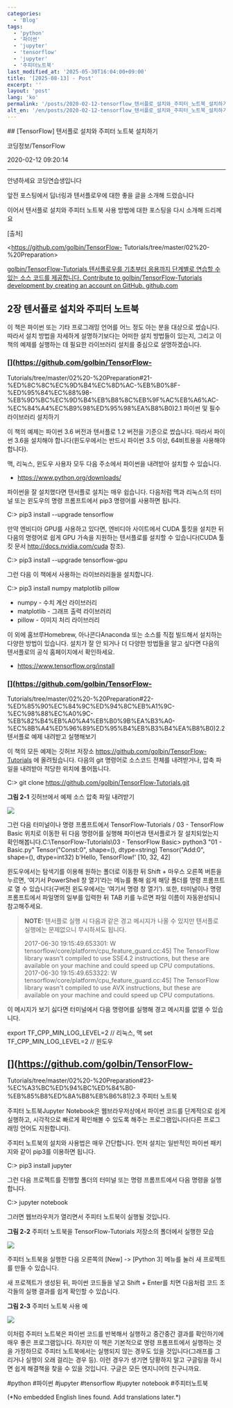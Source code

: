```yaml
---
categories:
  - 'Blog'
tags:
  - 'python'
  - '파이썬'
  - 'jupyter'
  - 'tensorflow'
  - 'jupyter'
  - '주피터노트북'
last_modified_at: '2025-05-30T16:04:00+09:00'
title: '[2025-08-13] - Post'
excerpt: ''
layout: 'post'
lang: 'ko'
permalink: '/posts/2020-02-12-tensorflow_텐서플로_설치와_주피터_노트북_설치하기/'
alt_en: '/en/posts/2020-02-12-tensorflow_텐서플로_설치와_주피터_노트북_설치하기/'
---
```


<div class="lang-panel lang-ko" lang="ko">
## [TensorFlow] 텐서플로 설치와 주피터 노트북 설치하기

코딩정보/TensorFlow

2020-02-12 09:20:14

* * *

안녕하세요 코딩연습생입니다

앞전 포스팅에서 딥너링과 텐서플로우에 대한 좋을 글을 소개해 드렸습니다

이어서 텐서플로 설치와 주피터 노트북 사용 방법에 대한 포스팅을 다시 소개해 드리께요

[출처]

<https://github.com/golbin/TensorFlow-
Tutorials/tree/master/02%20-%20Preparation>

[ golbin/TensorFlow-Tutorials 텐서플로우를 기초부터 응용까지 단계별로 연습할 수 있는 소스 코드를 제공합니다.
Contribute to golbin/TensorFlow-Tutorials development by creating an account
on GitHub. github.com ](https://github.com/golbin/TensorFlow-Tutorials)

## 2장 텐서플로 설치와 주피터 노트북

이 책은 파이썬 또는 기타 프로그래밍 언어를 어느 정도 아는 분을 대상으로 썼습니다. 따라서 설치 방법을 자세하게 설명하기보다는 어떠한 설치
방법들이 있는지, 그리고 이 책의 예제를 실행하는 데 필요한 라이브러리 설치를 중심으로 설명하겠습니다.

### [](https://github.com/golbin/TensorFlow-
Tutorials/tree/master/02%20-%20Preparation#21-%ED%8C%8C%EC%9D%B4%EC%8D%AC-%EB%B0%8F-%ED%95%84%EC%88%98-%EB%9D%BC%EC%9D%B4%EB%B8%8C%EB%9F%AC%EB%A6%AC-%EC%84%A4%EC%B9%98%ED%95%98%EA%B8%B0)2.1
파이썬 및 필수 라이브러리 설치하기

이 책의 예제는 파이썬 3.6 버전과 텐서플로 1.2 버전을 기준으로 썼습니다. 따라서 파이썬 3.6을 설치해야 합니다(윈도우에서는 반드시
파이썬 3.5 이상, 64비트용을 사용해야 합니다).

맥, 리눅스, 윈도우 사용자 모두 다음 주소에서 파이썬을 내려받아 설치할 수 있습니다.

  * <https://www.python.org/downloads/>

파이썬을 잘 설치했다면 텐서플로 설치는 매우 쉽습니다. 다음처럼 맥과 리눅스의 터미널 또는 윈도우의 명령 프롬프트에서 pip3 명령어를
사용하면 됩니다.

C:\> pip3 install --upgrade tensorflow

만약 엔비디아 GPU를 사용하고 있다면, 엔비디아 사이트에서 CUDA 툴킷을 설치한 뒤 다음의 명령어로 쉽게 GPU 가속을 지원하는
텐서플로를 설치할 수 있습니다(CUDA 툴킷 문서 <http://docs.nvidia.com/cuda> 참조).

C:\> pip3 install --upgrade tensorflow-gpu

그런 다음 이 책에서 사용하는 라이브러리들을 설치합니다.

C:\> pip3 install numpy matplotlib pillow

  * numpy - 수치 계산 라이브러리
  * matplotlib - 그래프 출력 라이브러리
  * pillow - 이미지 처리 라이브러리

이 외에 홈브루Homebrew, 아나콘다Anaconda 또는 소스를 직접 빌드해서 설치하는 다양한 방법이 있습니다. 설치가 잘 안 되거나 더
다양한 방법들을 알고 싶다면 다음의 텐서플로의 공식 홈페이지에서 확인하세요.

  * <https://www.tensorflow.org/install>

### [](https://github.com/golbin/TensorFlow-
Tutorials/tree/master/02%20-%20Preparation#22-%ED%85%90%EC%84%9C%ED%94%8C%EB%A1%9C-%EC%98%88%EC%A0%9C-%EB%82%B4%EB%A0%A4%EB%B0%9B%EA%B3%A0-%EC%8B%A4%ED%96%89%ED%95%B4%EB%B3%B4%EA%B8%B0)2.2
텐서플로 예제 내려받고 실행해보기

이 책의 모든 예제는 깃허브 저장소 <https://github.com/golbin/TensorFlow-Tutorials> 에 올려뒀습니다.
다음의 git 명령어로 소스코드 전체를 내려받거나, 압축 파일을 내려받아 적당한 위치에 풀어둡니다.

C:\> git clone <https://github.com/golbin/TensorFlow-Tutorials.git>

**그림 2-1** 깃허브에서 예제 소스 압축 파일 내려받기

![](/assets/images/tensorflow_텐서플로_설치와_주피터_노트북_설치하기/img.png)

그런 다음 터미널이나 명령 프롬프트에서 TensorFlow-Tutorials / 03 - TensorFlow Basic 위치로 이동한 뒤
다음 명령어를 실행해 파이썬과 텐서플로가 잘 설치되었는지 확인해봅니다.C:\TensorFlow-Tutorials\03 - TensorFlow
Basic> python3 "01 - Basic.py" Tensor("Const:0", shape=(), dtype=string)
Tensor("Add:0", shape=(), dtype=int32) b'Hello, TensorFlow!' [10, 32, 42]

윈도우에서는 탐색기를 이용해 원하는 폴더로 이동한 뒤 Shift + 마우스 오른쪽 버튼을 누르면, ‘여기서 PowerShell 창 열기’라는
메뉴를 통해 쉽게 해당 폴더를 명령 프롬프트로 열 수 있습니다(구버전 윈도우에서는 ‘여기서 명령 창 열기’). 또한, 터미널이나 명령
프롬프트에서 파일명의 일부를 입력한 뒤 TAB 키를 누르면 파일 이름이 자동완성되니 참고해주세요.

> **NOTE:** 텐서플로 실행 시 다음과 같은 경고 메시지가 나올 수 있지만 텐서플로 실행에는 문제없으니 무시하셔도 됩니다.
>
> 2017-06-30 19:15:49.653301: W
> tensorflow/core/platform/cpu_feature_guard.cc:45] The TensorFlow library
> wasn't compiled to use SSE4.2 instructions, but these are available on your
> machine and could speed up CPU computations. 2017-06-30 19:15:49.653322: W
> tensorflow/core/platform/cpu_feature_guard.cc:45] The TensorFlow library
> wasn't compiled to use AVX instructions, but these are available on your
> machine and could speed up CPU computations.

이 메시지가 보기 싫다면 터미널에서 다음 명령어를 실행해 경고 메시지를 없앨 수 있습니다.

export TF_CPP_MIN_LOG_LEVEL=2 // 리눅스, 맥 set TF_CPP_MIN_LOG_LEVEL=2 // 윈도우

## [](https://github.com/golbin/TensorFlow-
Tutorials/tree/master/02%20-%20Preparation#23-%EC%A3%BC%ED%94%BC%ED%84%B0-%EB%85%B8%ED%8A%B8%EB%B6%81)2.3
주피터 노트북

주피터 노트북Jupyter Notebook은 웹브라우저상에서 파이썬 코드를 단계적으로 쉽게 실행하고, 시각적으로 빠르게 확인해볼 수 있도록
해주는 프로그램입니다(다른 프로그래밍 언어도 지원합니다).

주피터 노트북의 설치와 사용법은 매우 간단합니다. 먼저 설치는 일반적인 파이썬 패키지와 같이 pip3를 이용하면 됩니다.

C:\> pip3 install jupyter

그런 다음 프로젝트를 진행할 폴더의 터미널 또는 명령 프롬프트에서 다음 명령을 실행합니다.

C:\> jupyter notebook

그러면 웹브라우저가 열리면서 주피터 노트북이 실행될 것입니다.

**그림 2-2** 주피터 노트북을 TensorFlow-Tutorials 저장소의 폴더에서 실행한 모습

![](/assets/images/tensorflow_텐서플로_설치와_주피터_노트북_설치하기/img_1.png)

주피터 노트북을 실행한 다음 오른쪽의 [New] -> [Python 3] 메뉴를 눌러 새 프로젝트를 만들 수 있습니다.

새 프로젝트가 생성된 뒤, 파이썬 코드들을 넣고 Shift + Enter를 치면 다음처럼 코드 조각들의 실행 결과를 쉽게 확인할 수
있습니다.

**그림 2-3** 주피터 노트북 사용 예

![](/assets/images/tensorflow_텐서플로_설치와_주피터_노트북_설치하기/img_2.png)

이처럼 주피터 노트북은 파이썬 코드를 반복해서 실행하고 중간중간 결과를 확인하기에 매우 좋은 프로그램입니다. 하지만 이 책은 기본적으로 명령
프롬프트에서 실행하는 것을 가정하므로 주피터 노트북에서는 실행되지 않는 경우도 있을 것입니다(그래프를 그리거나 실행이 오래 걸리는 경우
등). 이런 경우가 생기면 당황하지 말고 구글링을 하시면 쉽게 해결책을 찾을 수 있을 것입니다. 구글은 모든 엔지니어의 친구니까요.

  

#python #파이썬 #jupyter #tensorflow #jupyter notebook #주피터노트북


</div>
<div class="lang-panel lang-en" lang="en">
(*No embedded English lines found. Add translations later.*)

</div>
